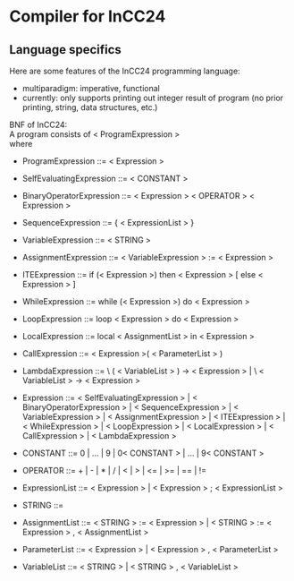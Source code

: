 # Compiler for InCC24

## Language specifics

Here are some features of the InCC24 programming language:

- multiparadigm: imperative, functional
- currently: only supports printing out integer result of program (no prior printing, string, data structures, etc.)

BNF of InCC24: <br/>
A program consists of \< ProgramExpression \> <br/>
where

- ProgramExpression ::= \< Expression \>
- SelfEvaluatingExpression ::= \< CONSTANT \>
- BinaryOperatorExpression ::= \< Expression \> \< OPERATOR \> \< Expression \>
- SequenceExpression ::= { \< ExpressionList \> }
- VariableExpression ::= \< STRING \>
- AssignmentExpression ::= \< VariableExpression \> := \< Expression \>
- ITEExpression ::= if (\< Expression \>) then \< Expression \> \[ else \< Expression \> \]
- WhileExpression ::= while (\< Expression \>) do \< Expression \>
- LoopExpression ::= loop \< Expression \> do \< Expression \>
- LocalExpression ::= local \< AssignmentList \> in \< Expression \>
- CallExpression ::= \< Expression \>( \< ParameterList \> )
- LambdaExpression ::= \\ ( \< VariableList \> ) -> \< Expression \>
		| \\ \< VariableList \> -> \< Expression \>
- Expression ::= \< SelfEvaluatingExpression \>
	       | \< BinaryOperatorExpression \>
	       | \< SequenceExpression \>
	       | \< VariableExpression \>
	       | \< AssignmentExpression \>
	       | \< ITEExpression \>
	       | \< WhileExpression \>
	       | \< LoopExpression \>
	       | \< LocalExpression \>
	       | \< CallExpression \>
	       | \< LambdaExpression \>

	       
- CONSTANT ::= 0 | ... | 9 | 0\< CONSTANT \> | ... | 9\< CONSTANT \>
- OPERATOR ::= + | - | * | / | \< | \> | <= | >= | == | !=
- ExpressionList ::= \< Expression \> | \< Expression \> ; \< ExpressionList \>
- STRING ::= 
- AssignmentList ::= \< STRING \> := \< Expression \> | \< STRING \> := \< Expression \> , \< AssignmentList \>
- ParameterList ::= \< Expression \> | \< Expression \> , \< ParameterList \>
- VariableList ::= \< STRING \> | \< STRING \> , \< VariableList \>

